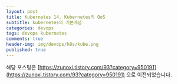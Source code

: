 ```yaml
---
layout: post
title: Kubernetes 14. Kubernetes의 QoS
subtitle: kubernetes의 기본개념
categories: devops
tags: devops kubernetes
comments: true
header-img: img/devops/k8s/kube.png
published: true
---
```


해당 포스팅은 [https://zunoxi.tistory.com/93?category=950191](https://zunoxi.tistory.com/93?category=950191) 으로 이전되었습니다.

<!--

## 개요
> 쿠버네티스의 `QoS classes`에 대한이해
  
- 목차
	- [`QoS 분류`](#qos-분류)
	- [`우선순위`](#우선순위-매커니즘)
  
## QoS on Kubernetes
---
쿠버네티스에는 기존 사용중인 파드에서 클러스터 자원의 `리소스에 대한 추가할당이 필요한 상황`이 발생할떄, 우선순위를 정해서 요청한 `자원들을 배치`하거나 `해당 파드를 삭제`하는 기능이 있다. 이를 QoS(Quality of Service)라고 부르며 이번 포스틍에서는 QoS에 대해 알아보려한다. 

<br><br><br>

**참고문서**
> - [`쿠버네티스 공식문서`](https://kubernetes.io/ko/docs/tasks/configure-pod-container/quality-service-pod/)
> - [`김태민님의 쿠버네티스 강의`](https://www.inflearn.com/course/%EC%BF%A0%EB%B2%84%EB%84%A4%ED%8B%B0%EC%8A%A4-%EA%B8%B0%EC%B4%88#)

<br>

---
### **`QoS 분류`**

쿠버네티스 서버에서 AP운영을 하게되다보면 **한정된 자원에대해 파드들이 요청**을하고, **우선순위**를 정해서 이를 처리해야 하는경우가 발생할 수 있을 것이다. 

관련해서 다음과 같은 예시를 설명한다.

> 예) 노드에 리소스가 있다고 가정하고, 노드위에 파드가 3개 만들어져서 균등하게 자원을 사용하고 있는 상태이다. 

여기서 갑자기 특정 파드에서 리소스를 더 필요로 하는 경우에는 `다른 파들를 죽이고 리소스를 더해야할지`, 아니면 파드는 리소스를 더 늘리지 못한 상태로 `죽어야할지`에 대한 선택이 필요하게 된다.

<br>

쿠버네티스는 이런 상황에 대비하여 각 파드당 앱의 중요도에 따라 관리할 수 있도록 세가지 단계로 QoS를 지원한다. 각단계는 중요한 순서대로 **`Guaranted, Burstable, BestEffort`** 로 분류된다.

<br>

---

#### **`우선순위 매커니즘`**

<br>

자, 먼저 pod1, pod2, pod3가 존재하며 각각 `Guaranted, Burstable, BestEffort` QoS 분류가 되어있다고 가정해보자. 이상태에서 pod1이 자원을 추가로 요청하게 되었고, 해당 pod1이 있는 node에는 여유자원이 없는 상태이다.

이때, 쿠버네티스는 **BestEffort로 QoS분류가 되어있는 pod3를 죽이고** 해당 pod에 있던 자원들중 `pod1이 필요한만큼의 자원을 할당`후 node의 여유자원으로 회수하게된다.

현재 pod1, pod2만 node에서 운영중인 상태에서 pod2가 현재 노드의 여유자원보다 많이 자원을 요청하게되는경우, pod2의 **Burstable은** pod1의 Guaranted QoS분류보다 우선순위가 낮기때문에 `추가적인 자원을 할당받지 못하고 죽게된다.`

<br>

아래 그림들을 참고하여 이해하면 좋을 것 같다.

<br>

![그림1](/assets/img/devops/k8s/qos/1.jpeg)

<br>

![그림2](/assets/img/devops/k8s/qos/2.jpeg)

<br>

> 여기서 주의할 것은 QoS는 특정속성에서 설정하는것이 아니라 컨테이너의 리소스설정에서 메모리와 CPU설정을 해주는 것이다.

이제 각 단계별 분류에 조금더 자세하게 확인해보겠다.

---

#### **`BestEffort`**

BestEffort는 pod의 어떤 container내에도 Request와 Limit가 미설정 되어있는 경우이다.

<br>

#### **`Burstable`**

Burstable은 설정은 되어있는데 어딘가 조금 부족한(?)상태로 설정되어있는 경우이다. 이는 다음과 같은 여러가지의 경우가 있다.

- 컨테이너의 Request와 Limit의 자원값이 일치하지 않는경우
- 컨테이너의 Request 혹은 Limit 값중 하나만 설정이 되어있는 경우
- 파드한개내의 다수의 컨테이너가 있을경우, Request와 Limit가 설정되지 않는 컨테이너가 있는경우

> 우선순위가 밀려 삭제되는경우에는 메모리가 Request에 비해 사용중인 App으로 **`OOM score`**(Out of Memory)를 계산하여 사용량이 높은 Pod가 먼저 삭제된다.

<br>

#### **`Guaranteed`**

모든 Container에 Request와 Limit가 설정되어있고, Request와 Limit에는 Memory와 CPU가 모두 설정되어있다. 각 Container내에 Memory와 CPU의 Request와 Limit값이 같아야한다.


-->
